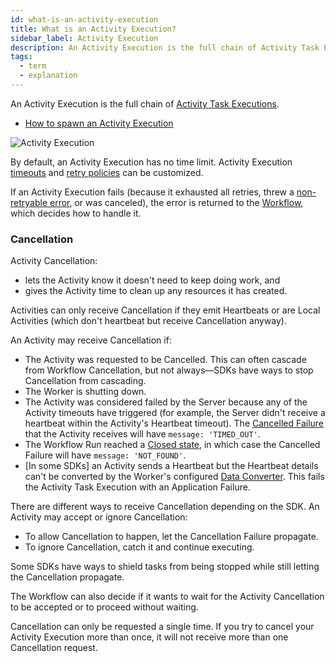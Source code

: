 ```yaml
---
id: what-is-an-activity-execution
title: What is an Activity Execution?
sidebar_label: Activity Execution
description: An Activity Execution is the full chain of Activity Task Executions.
tags:
  - term
  - explanation
---
```


An Activity Execution is the full chain of [Activity Task Executions](/concepts/what-is-an-activity-task-execution).

- [How to spawn an Activity Execution](/application-development/foundations#activity-execution)

![Activity Execution](/diagrams/activity-execution.svg)

By default, an Activity Execution has no time limit.
Activity Execution [timeouts](/application-development/features#activity-timeouts) and [retry policies](/concepts/what-is-a-retry-policy) can be customized.

If an Activity Execution fails (because it exhausted all retries, threw a [non-retryable error](/concepts/what-is-a-retry-policy#non-retryable-errors), or was canceled), the error is returned to the [Workflow](/workflows), which decides how to handle it.

### Cancellation

Activity Cancellation:

- lets the Activity know it doesn't need to keep doing work, and
- gives the Activity time to clean up any resources it has created.

Activities can only receive Cancellation if they emit Heartbeats or are Local Activities (which don't heartbeat but receive Cancellation anyway).

An Activity may receive Cancellation if:

- The Activity was requested to be Cancelled. This can often cascade from Workflow Cancellation, but not always—SDKs have ways to stop Cancellation from cascading. <!-- TODO link to workflow cancellation -->
- The Worker is shutting down.
- The Activity was considered failed by the Server because any of the Activity timeouts have triggered (for example, the Server didn't receive a heartbeat within the Activity's Heartbeat timeout). The [Cancelled Failure](/concepts/what-is-a-failure#cancelled-failure) that the Activity receives will have `message: 'TIMED_OUT'`.
- The Workflow Run reached a [Closed state](/workflows#status), in which case the Cancelled Failure will have `message: 'NOT_FOUND'`.
- [In some SDKs] an Activity sends a Heartbeat but the Heartbeat details can't be converted by the Worker's configured [Data Converter](/concepts/what-is-a-data-converter). This fails the Activity Task Execution with an Application Failure.

There are different ways to receive Cancellation depending on the SDK. <!-- TODO link to dev guide -->
An Activity may accept or ignore Cancellation:

- To allow Cancellation to happen, let the Cancellation Failure propagate.
- To ignore Cancellation, catch it and continue executing.

Some SDKs have ways to shield tasks from being stopped while still letting the Cancellation propagate.

The Workflow can also decide if it wants to wait for the Activity Cancellation to be accepted or to proceed without waiting.

Cancellation can only be requested a single time.
If you try to cancel your Activity Execution more than once, it will not receive more than one Cancellation request.
